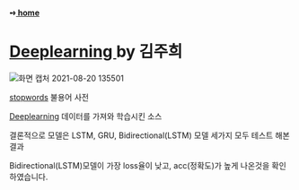 #### ➺<a href="https://github.com/yoonputer/Team_Project2">  home </a>

# <a href="https://github.com/yoonputer/Team_Project2/tree/master/Deeplearning">  Deeplearning </a>  by 김주희

![화면 캡처 2021-08-20 135501](https://user-images.githubusercontent.com/83646543/130181543-c78988b9-40a9-4a9e-af96-0df54a3871f0.jpg)

[stopwords](https://github.com/yoonputer/Team_Project2/blob/master/Deeplearning/stopwords.ipynb) 불용어 사전

[Deeplearning](https://github.com/yoonputer/Team_Project2/blob/master/Deeplearning/test_dummy.ipynb) 데이터를 가져와 학습시킨 소스

결론적으로 모델은 LSTM, GRU, Bidirectional(LSTM) 모델 세가지 모두 테스트 해본결과

Bidirectional(LSTM)모델이 가장 loss율이 낮고, acc(정확도)가 높게 나온것을 확인하였습니다.
